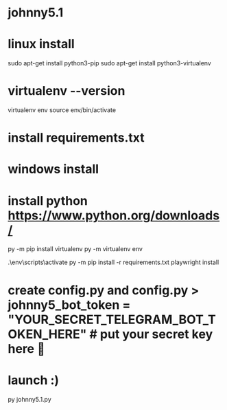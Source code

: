 # johnny5.1

# linux install
sudo apt-get install python3-pip
sudo apt-get install python3-virtualenv

# virtualenv --version
virtualenv env
source env/bin/activate

# install requirements.txt

# windows install
# install python https://www.python.org/downloads/

py -m pip install virtualenv
py -m virtualenv env

.\env\scripts\activate
py -m pip install -r requirements.txt
playwright install

# create config.py and config.py > johnny5_bot_token = "YOUR_SECRET_TELEGRAM_BOT_TOKEN_HERE" # put your secret key here 🤫

# launch :)
py johnny5.1.py